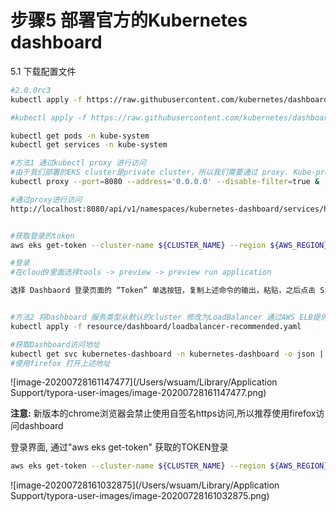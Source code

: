 # 步骤5 部署官方的Kubernetes dashboard

5.1 下载配置文件

```bash
#2.0.0rc3
kubectl apply -f https://raw.githubusercontent.com/kubernetes/dashboard/v2.0.0-rc3/aio/deploy/recommended.yaml

#kubectl apply -f https://raw.githubusercontent.com/kubernetes/dashboard/v1.10.1/src/deploy/recommended/kubernetes-dashboard.yaml

kubectl get pods -n kube-system
kubectl get services -n kube-system

#方法1 通过kubectl proxy 进行访问
#由于我们部署的EKS cluster是private cluster，所以我们需要通过 proxy. Kube-proxy进行访问Dashboard
kubectl proxy --port=8080 --address='0.0.0.0' --disable-filter=true &

#通过proxy进行访问
http://localhost:8080/api/v1/namespaces/kubernetes-dashboard/services/https:kubernetes-dashboard:/proxy/#!/login


#获取登录的token
aws eks get-token --cluster-name ${CLUSTER_NAME} --region ${AWS_REGION} | jq -r '.status.token'

#登录
#在cloud9里面选择tools -> preview -> preview run application

选择 Dashbaord 登录页面的 “Token” 单选按钮，复制上述命令的输出，粘贴，之后点击 Sign In。


#方法2 将Dashboard 服务类型从默认的cluster 修改为LoadBalancer 通过AWS ELB提供对外服务,生产系统不推荐
kubectl apply -f resource/dashboard/loadbalancer-recommended.yaml

#获取Dashboard访问地址
kubectl get svc kubernetes-dashboard -n kubernetes-dashboard -o json |  jq -r '.status.loadBalancer.ingress[].hostname'
#使用firefox 打开上述地址

```



![image-20200728161147477](/Users/wsuam/Library/Application Support/typora-user-images/image-20200728161147477.png)



**注意:** 新版本的chrome浏览器会禁止使用自签名https访问,所以推荐使用firefox访问dashboard

登录界面, 通过"aws eks get-token" 获取的TOKEN登录

```bash
aws eks get-token --cluster-name ${CLUSTER_NAME} --region ${AWS_REGION} | jq -r '.status.token'
```



![image-20200728161032875](/Users/wsuam/Library/Application Support/typora-user-images/image-20200728161032875.png)